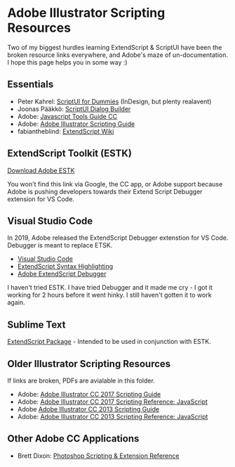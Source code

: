 # Adobe Illustrator Scripting Resources

Two of my biggest hurdles learning ExtendScript & ScriptUI have been the broken resource links everywhere, and Adobe's maze of un-documentation. I hope this page helps you in some way :)


## Essentials

* Peter Kahrel: [ScriptUI for Dummies](https://creativepro.com/files/kahrel/indesign/scriptui.html) (InDesign, but plenty realavent)
* Joonas Pääkkö: [ScriptUI Dialog Builder](https://scriptui.joonas.me/)
* Adobe: [Javascript Tools Guide CC](https://estk.aenhancers.com/index.html)
* Adobe: [Adobe Illustrator Scripting Guide](https://illustrator-scripting-guide.readthedocs.io/)
* fabiantheblind: [ExtendScript Wiki](https://github.com/ExtendScript/wiki/wiki)


## ExtendScript Toolkit (ESTK)

[Download Adobe ESTK](https://github.com/Adobe-CEP/CEP-Resources/tree/master/ExtendScript-Toolkit) 

You won't find this link via Google, the CC app, or Adobe support because Adobe is pushing developers towards their Extend Script Debugger extension for VS Code.


## Visual Studio Code

In 2019, Adobe released the ExtendScript Debugger extenstion for VS Code. Debugger is meant to replace ETSK.

* [Visual Studio Code](https://code.visualstudio.com/)
* [ExtendScript Syntax Highlighting](https://marketplace.visualstudio.com/items?itemName=hennamann.jsx)
* [Adobe ExtendScript Debugger](https://marketplace.visualstudio.com/items?itemName=Adobe.extendscript-debug)

I haven't tried ESTK. I have tried Debugger and it made me cry - I got it working for 2 hours before it went hinky. I still haven't gotten it to work again. 


## Sublime Text

[ExtendScript Package](https://packagecontrol.io/packages/ExtendScript) - Intended to be used in conjunction with ESTK. 


## Older Illustrator Scripting Resources

If links are broken, PDFs are avialable in this folder. 

* Adobe: [Adobe Illustrator CC 2017 Scripting Guide](https://www.adobe.com/content/dam/acom/en/devnet/illustrator/pdf/AI_ScriptGd_2017.pdf)
* Adobe: [Adobe Illustrator CC 2017 Scripting Reference: JavaScript](https://www.adobe.com/content/dam/acom/en/devnet/illustrator/pdf/Illustrator_JavaScript_Scripting_Reference_2017.pdf)
* Adobe [Adobe Illustrator CC 2013 Scripting Guide](https://www.adobe.com/content/dam/acom/en/devnet/illustrator/pdf/Illustrator_Scripting_Guide_cc.pdf)
* Adobe: [Adobe Illustrator CC 2013 Scripting Reference: JavaScript](https://www.adobe.com/content/dam/acom/en/devnet/illustrator/pdf/Illustrator_Scriptin_Reference_JavaScript_cc.pdf)


## Other Adobe CC Applications

* Brett Dixon: [Photoshop Scripting & Extension Reference](https://theiviaxx.github.io/photoshop-docs/index.html#)
